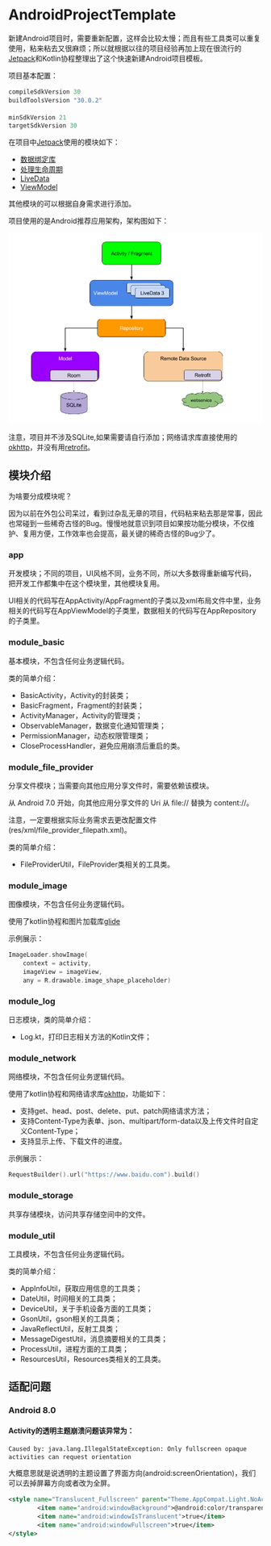 # AndroidProjectTemplate
新建Android项目时，需要重新配置，这样会比较太慢；而且有些工具类可以重复使用，粘来粘去又很麻烦；所以就根据以往的项目经验再加上现在很流行的[Jetpack](https://developer.android.google.cn/jetpack)和Kotlin协程整理出了这个快速新建Android项目模板。

项目基本配置：
```groovy
compileSdkVersion 30
buildToolsVersion "30.0.2"

minSdkVersion 21
targetSdkVersion 30
```

在项目中[Jetpack](https://developer.android.google.cn/jetpack)使用的模块如下：
- [数据绑定库](https://developer.android.google.cn/topic/libraries/data-binding)
- [处理生命周期](https://developer.android.google.cn/topic/libraries/architecture/lifecycle)
- [LiveData](https://developer.android.google.cn/topic/libraries/architecture/livedata)
- [ViewModel](https://developer.android.google.cn/topic/libraries/architecture/viewmodel)

其他模块的可以根据自身需求进行添加。

项目使用的是Android推荐应用架构，架构图如下：

![架构图](img/architecture.png)

注意，项目并不涉及SQLite,如果需要请自行添加；网络请求库直接使用的[okhttp](https://github.com/square/okhttp)，并没有用[retrofit](https://github.com/square/retrofit)。
## 模块介绍
为啥要分成模块呢？

因为以前在外包公司呆过，看到过杂乱无章的项目，代码粘来粘去那是常事，因此也常碰到一些稀奇古怪的Bug。慢慢地就意识到项目如果按功能分模块，不仅维护、复用方便，工作效率也会提高，最关键的稀奇古怪的Bug少了。
### app
开发模块；不同的项目，UI风格不同，业务不同，所以大多数得重新编写代码，把开发工作都集中在这个模块里，其他模块复用。

UI相关的代码写在AppActivity/AppFragment的子类以及xml布局文件中里，业务相关的代码写在AppViewModel的子类里，数据相关的代码写在AppRepository的子类里。
### module_basic
基本模块，不包含任何业务逻辑代码。

类的简单介绍：
- BasicActivity，Activity的封装类；
- BasicFragment，Fragment的封装类；
- ActivityManager，Activity的管理类；
- ObservableManager，数据变化通知管理类；
- PermissionManager，动态权限管理类；
- CloseProcessHandler，避免应用崩溃后重启的类。
### module_file_provider
分享文件模块；当需要向其他应用分享文件时，需要依赖该模块。

从 Android 7.0 开始，向其他应用分享文件的 Uri 从 file:// 替换为 content://。

注意，一定要根据实际业务需求去更改配置文件(res/xml/file_provider_filepath.xml)。

类的简单介绍：
- FileProviderUtil，FileProvider类相关的工具类。
### module_image
图像模块，不包含任何业务逻辑代码。

使用了kotlin协程和图片加载库[glide](https://github.com/bumptech/glide)

示例展示：
```kotlin
ImageLoader.showImage(
    context = activity,
    imageView = imageView,
    any = R.drawable.image_shape_placeholder)
```
### module_log
日志模块，类的简单介绍：
- Log.kt，打印日志相关方法的Kotlin文件；
### module_network
网络模块，不包含任何业务逻辑代码。

使用了kotlin协程和网络请求库[okhttp](https://github.com/square/okhttp)，功能如下：
- 支持get、head、post、delete、put、patch网络请求方法；
- 支持Content-Type为表单、json、multipart/form-data以及上传文件时自定义Content-Type；
- 支持显示上传、下载文件的进度。

示例展示：
```kotlin
RequestBuilder().url("https://www.baidu.com").build()
```
### module_storage
共享存储模块，访问共享存储空间中的文件。

### module_util
工具模块，不包含任何业务逻辑代码。

类的简单介绍：
- AppInfoUtil，获取应用信息的工具类；
- DateUtil，时间相关的工具类；
- DeviceUtil，关于手机设备方面的工具类；
- GsonUtil，gson相关的工具类；
- JavaReflectUtil，反射工具类；
- MessageDigestUtil，消息摘要相关的工具类；
- ProcessUtil，进程方面的工具类；
- ResourcesUtil，Resources类相关的工具类。
## 适配问题
### Android 8.0
#### Activity的透明主题崩溃问题该异常为：
```
Caused by: java.lang.IllegalStateException: Only fullscreen opaque activities can request orientation
```
大概意思就是说透明的主题设置了界面方向(android:screenOrientation)，我们可以去掉屏幕方向或者改为全屏。
```xml
<style name="Translucent_Fullscreen" parent="Theme.AppCompat.Light.NoActionBar">
        <item name="android:windowBackground">@android:color/transparent</item>
        <item name="android:windowIsTranslucent">true</item>
        <item name="android:windowFullscreen">true</item>
</style>
```